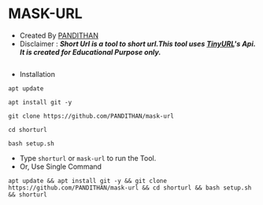 # MASK-URL
- Created By [PANDITHAN](https://github.com/PANDITHAN) 
- Disclaimer :
***Short Url is a tool to short url.This tool uses [TinyURL](https://tinyurl.com/)'s Api. It is created for Educational Purpose only.***

<img src="" alt="" border="0" />

- Installation

```apt update```

```apt install git -y```

```git clone https://github.com/PANDITHAN/mask-url```

```cd shorturl```

```bash setup.sh```

- Type `shorturl` or `mask-url` to run the Tool.
- Or, Use Single Command
```
apt update && apt install git -y && git clone https://github.com/PANDITHAN/mask-url && cd shorturl && bash setup.sh && shorturl
```
